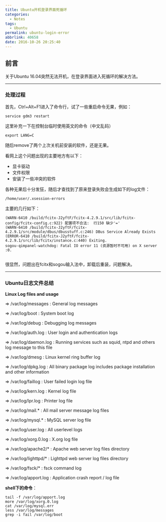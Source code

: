 ```yaml
---
title: Ubuntu开机登录界面死循环
categories:
  - Notes
tags:
  - Ubuntu
permalink: ubuntu-login-error
abbrlink: 40658
date: 2016-10-26 20:25:40
---
```


<h2 id="intro">前言</h2>关于Ubuntu 16.04突然无法开机，在登录界面进入死循环的解决方法。


<!-- more -->

---------------

### 处理过程

首先，Ctrl+Alt+F1进入了命令行，试了一些重启命令无果，例如：

```
service gdm3 restart
```

这里补充一下在控制台临时使用英文的命令（中文乱码）

```
export LANG=C
```


随后remove了两个上次关机前安装的软件，还是无果。

看网上这个问题出现的主要地方有以下：

- 显卡驱动
- 文件权限
- 安装了一些冲突的软件

各种无果后十分发狂，随后才查找到了原来登录失败会生成如下的log文件：

`/home/user/.xsession-errors`

主要的几行如下：

```
(WARN-6410 /build/fcitx-J2yftF/fcitx-4.2.9.1/src/lib/fcitx-config/fcitx-config.c:922) 配置项不合法:  行150 缺少'='
(WARN-6410 /build/fcitx-J2yftF/fcitx-4.2.9.1/src/module/dbus/dbusstuff.c:246) DBus Service Already Exists
(ERROR-6410 /build/fcitx-J2yftF/fcitx-4.2.9.1/src/lib/fcitx/instance.c:440) Exiting.
sogou-qimpanel-watchdog: Fatal IO error 11 (资源暂时不可用) on X server :0.


```

很显然，问题出在fcitx和sogou输入法中，卸载后重装，问题解决。

---

### Ubuntu日志文件总结

**Linux Log files and usage**

=> /var/log/messages : General log messages

=> /var/log/boot : System boot log

=> /var/log/debug : Debugging log messages

=> /var/log/auth.log : User login and authentication logs

=> /var/log/daemon.log : Running services such as squid, ntpd and others log message to this file

=> /var/log/dmesg : Linux kernel ring buffer log

=> /var/log/dpkg.log : All binary package log includes package installation and other information

=> /var/log/faillog : User failed login log file

=> /var/log/kern.log : Kernel log file

=> /var/log/lpr.log : Printer log file

=> /var/log/mail.* : All mail server message log files

=> /var/log/mysql.* : MySQL server log file

=> /var/log/user.log : All userlevel logs

=> /var/log/xorg.0.log : X.org log file

=> /var/log/apache2/* : Apache web server log files directory

=> /var/log/lighttpd/* : Lighttpd web server log files directory

=> /var/log/fsck/* : fsck command log

=> /var/log/apport.log : Application crash report / log file


**shell下的命令**：

``` shell
tail -f /var/log/apport.log
more /var/log/xorg.0.log
cat /var/log/mysql.err
less /var/log/messages
grep -i fail /var/log/boot
```
